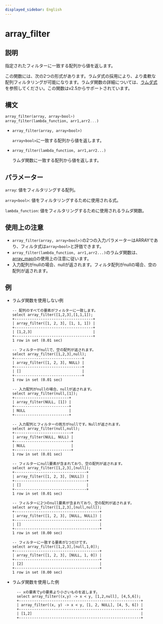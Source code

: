 ```yaml
---
displayed_sidebar: English
---
```


# array_filter

## 説明

指定されたフィルターに一致する配列から値を返します。

この関数には、次の2つの形式があります。ラムダ式の採用により、より柔軟な配列フィルタリングが可能になります。ラムダ関数の詳細については、[ラムダ式](../Lambda_expression.md)を参照してください。この関数はv2.5からサポートされています。

## 構文

```Haskell
array_filter(array, array<bool>)
array_filter(lambda_function, arr1,arr2...)
```

- `array_filter(array, array<bool>)`

  `array<bool>`に一致する配列から値を返します。

- `array_filter(lambda_function, arr1,arr2...)`

  ラムダ関数に一致する配列から値を返します。

## パラメーター

`array`: 値をフィルタリングする配列。

`array<bool>`: 値をフィルタリングするために使用される式。

`lambda_function`: 値をフィルタリングするために使用されるラムダ関数。

## 使用上の注意

- `array_filter(array, array<bool>)`の2つの入力パラメーターはARRAYであり、フィルタ式は`array<bool>`と評価できます。
- `array_filter(lambda_function, arr1,arr2...)`のラムダ関数は、[array_map()](array_map.md)の使用上の注意に従います。
- 入力配列がnullの場合、nullが返されます。フィルタ配列がnullの場合、空の配列が返されます。

## 例

- ラムダ関数を使用しない例

    ```Plain
    -- 配列のすべての要素がフィルターに一致します。
    select array_filter([1,2,3],[1,1,1]);
    +------------------------------------+
    | array_filter([1, 2, 3], [1, 1, 1]) |
    +------------------------------------+
    | [1,2,3]                            |
    +------------------------------------+
    1 row in set (0.01 sec)
    
    -- フィルターがnullで、空の配列が返されます。
    select array_filter([1,2,3],null);
    +-------------------------------+
    | array_filter([1, 2, 3], NULL) |
    +-------------------------------+
    | []                            |
    +-------------------------------+
    1 row in set (0.01 sec)
    
    -- 入力配列がnullの場合、nullが返されます。
    select array_filter(null,[1]);
    +-------------------------+
    | array_filter(NULL, [1]) |
    +-------------------------+
    | NULL                    |
    +-------------------------+
    
    -- 入力配列とフィルターの両方がnullです。Nullが返されます。
    select array_filter(null,null);
    +--------------------------+
    | array_filter(NULL, NULL) |
    +--------------------------+
    | NULL                     |
    +--------------------------+
    1 row in set (0.01 sec)
    
    -- フィルターにnull要素が含まれており、空の配列が返されます。
    select array_filter([1,2,3],[null]);
    +---------------------------------+
    | array_filter([1, 2, 3], [NULL]) |
    +---------------------------------+
    | []                              |
    +---------------------------------+
    1 row in set (0.01 sec)
    
    -- フィルターに2つのnull要素が含まれており、空の配列が返されます。
    select array_filter([1,2,3],[null,null]);
    +---------------------------------------+
    | array_filter([1, 2, 3], [NULL, NULL]) |
    +---------------------------------------+
    | []                                    |
    +---------------------------------------+
    1 row in set (0.00 sec)
    
    -- フィルターに一致する要素が1つだけです。
    select array_filter([1,2,3],[null,1,0]);
    +---------------------------------------+
    | array_filter([1, 2, 3], [NULL, 1, 0]) |
    +---------------------------------------+
    | [2]                                   |
    +---------------------------------------+
    1 row in set (0.00 sec)
    ```

- ラムダ関数を使用した例

  ```Plain
    -- xの要素でyの要素より小さいものを返します。
    select array_filter((x,y) -> x < y, [1,2,null], [4,5,6]);
    +--------------------------------------------------------+
    | array_filter((x, y) -> x < y, [1, 2, NULL], [4, 5, 6]) |
    +--------------------------------------------------------+
    | [1,2]                                                  |
    +--------------------------------------------------------+
  ```
